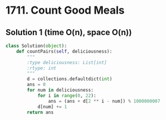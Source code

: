 # 1711. Count Good Meals

## Solution 1 (time O(n), space O(n))

```python
class Solution(object):
    def countPairs(self, deliciousness):
        """
        :type deliciousness: List[int]
        :rtype: int
        """
        d = collections.defaultdict(int)
        ans = 0
        for num in deliciousness:
            for i in range(0, 22):
                ans = (ans + d[2 ** i - num]) % 1000000007
            d[num] += 1
        return ans
```
